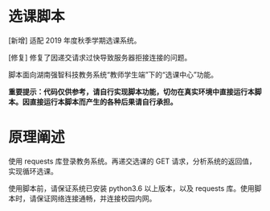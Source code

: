 # 选课脚本

[新增] 适配 2019 年度秋季学期选课系统。

[修复] 修复了因递交请求过快导致服务器拒接连接的问题。

脚本面向湖南强智科技教务系统“教师学生端”下的“选课中心”功能。

**重要提示：代码仅供参考，请自行实现脚本功能，切勿在真实环境中直接运行本脚本。因直接运行本脚本而产生的各种后果请自行承担。**



# 原理阐述

使用 requests 库登录教务系统。再递交选课的 GET 请求，分析系统的返回值，实现循环选课。

使用脚本前，请保证系统已安装 python3.6 以上版本，以及 requests 库。使用脚本时，请保证网络连接通畅，并连接校园内网。

